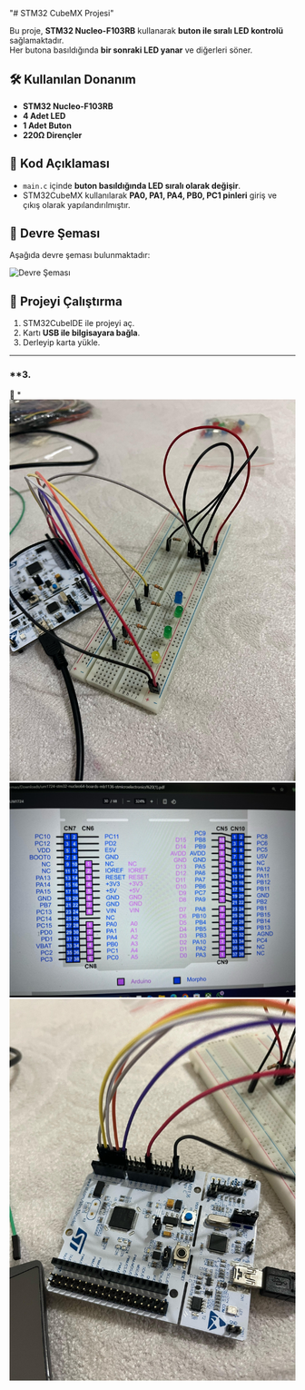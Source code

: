 "# STM32 CubeMX Projesi" 

Bu proje, **STM32 Nucleo-F103RB** kullanarak **buton ile sıralı LED kontrolü** sağlamaktadır.  
Her butona basıldığında **bir sonraki LED yanar** ve diğerleri söner.

## 🛠 Kullanılan Donanım
- **STM32 Nucleo-F103RB**
- **4 Adet LED**
- **1 Adet Buton**
- **220Ω Dirençler**

## 📜 Kod Açıklaması
- `main.c` içinde **buton basıldığında LED sıralı olarak değişir**.
- STM32CubeMX kullanılarak **PA0, PA1, PA4, PB0, PC1 pinleri** giriş ve çıkış olarak yapılandırılmıştır.

## 📸 Devre Şeması
Aşağıda devre şeması bulunmaktadır:

![Devre Şeması](ledResim/devreSeması.jpeg)

## 🚀 Projeyi Çalıştırma
1. STM32CubeIDE ile projeyi aç.
2. Kartı **USB ile bilgisayara bağla**.
3. Derleyip karta yükle.

---

### **3.  
📌 *
![Devre](ledResim/devre.jpeg)
![bacaklar](ledResim/pınKodu.jpeg)
![Stm](ledResim/stm32F103RB.jpeg)
